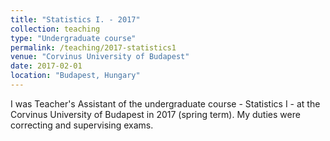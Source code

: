 ```yaml
---
title: "Statistics I. - 2017"
collection: teaching
type: "Undergraduate course"
permalink: /teaching/2017-statistics1
venue: "Corvinus University of Budapest"
date: 2017-02-01
location: "Budapest, Hungary"
---
```


I was Teacher's Assistant of the undergraduate course - Statistics I - at the Corvinus University of Budapest in 2017 (spring term). My duties were correcting and supervising exams.
